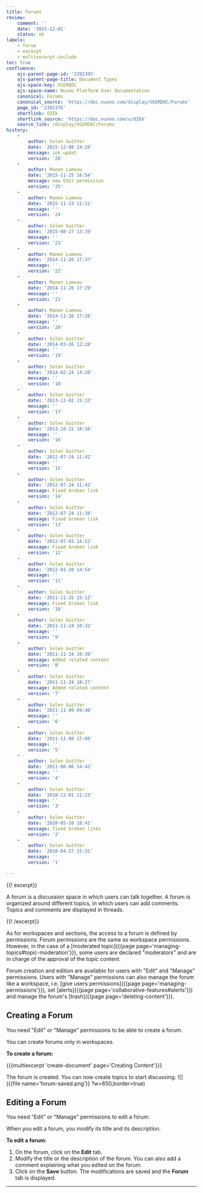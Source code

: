```yaml
---
title: Forums
review:
    comment: ''
    date: '2015-12-01'
    status: ok
labels:
    - forum
    - excerpt
    - multiexcerpt-include
toc: true
confluence:
    ajs-parent-page-id: '2392395'
    ajs-parent-page-title: Document Types
    ajs-space-key: USERDOC
    ajs-space-name: Nuxeo Platform User Documentation
    canonical: Forums
    canonical_source: 'https://doc.nuxeo.com/display/USERDOC/Forums'
    page_id: '2392376'
    shortlink: OIEk
    shortlink_source: 'https://doc.nuxeo.com/x/OIEk'
    source_link: /display/USERDOC/Forums
history:
    - 
        author: Solen Guitter
        date: '2015-12-08 14:28'
        message: ink updat
        version: '26'
    - 
        author: Manon Lumeau
        date: '2015-11-25 16:54'
        message: new Edit permission
        version: '25'
    - 
        author: Manon Lumeau
        date: '2015-11-23 11:11'
        message: ''
        version: '24'
    - 
        author: Solen Guitter
        date: '2015-08-27 13:39'
        message: ''
        version: '23'
    - 
        author: Manon Lumeau
        date: '2014-11-26 17:37'
        message: ''
        version: '22'
    - 
        author: Manon Lumeau
        date: '2014-11-26 17:29'
        message: ''
        version: '21'
    - 
        author: Manon Lumeau
        date: '2014-11-26 17:26'
        message: ''
        version: '20'
    - 
        author: Solen Guitter
        date: '2014-03-26 12:28'
        message: ''
        version: '19'
    - 
        author: Solen Guitter
        date: '2014-02-24 14:20'
        message: ''
        version: '18'
    - 
        author: Solen Guitter
        date: '2013-12-02 15:33'
        message: ''
        version: '17'
    - 
        author: Solen Guitter
        date: '2013-10-22 18:16'
        message: ''
        version: '16'
    - 
        author: Solen Guitter
        date: '2012-07-24 11:42'
        message: ''
        version: '15'
    - 
        author: Solen Guitter
        date: '2012-07-24 11:42'
        message: Fixed broken link
        version: '14'
    - 
        author: Solen Guitter
        date: '2012-07-24 11:38'
        message: Fixed broken link
        version: '13'
    - 
        author: Solen Guitter
        date: '2012-07-03 14:52'
        message: Fixed broken link
        version: '12'
    - 
        author: Solen Guitter
        date: '2012-01-20 14:54'
        message: ''
        version: '11'
    - 
        author: Solen Guitter
        date: '2011-11-25 15:12'
        message: Fixed broken link
        version: '10'
    - 
        author: Solen Guitter
        date: '2011-11-24 10:32'
        message: ''
        version: '9'
    - 
        author: Solen Guitter
        date: '2011-11-24 10:30'
        message: Added related content
        version: '8'
    - 
        author: Solen Guitter
        date: '2011-11-24 10:27'
        message: Added related content
        version: '7'
    - 
        author: Solen Guitter
        date: '2011-11-09 09:48'
        message: ''
        version: '6'
    - 
        author: Solen Guitter
        date: '2011-11-08 17:09'
        message: ''
        version: '5'
    - 
        author: Solen Guitter
        date: '2011-06-06 14:42'
        message: ''
        version: '4'
    - 
        author: Solen Guitter
        date: '2010-12-01 11:23'
        message: ''
        version: '3'
    - 
        author: Solen Guitter
        date: '2010-05-10 18:41'
        message: fixed broken links
        version: '2'
    - 
        author: Solen Guitter
        date: '2010-04-27 15:31'
        message: ''
        version: '1'

---
```

{{! excerpt}}

A forum is a discussion space in which users can talk together. A forum is organized around different topics, in which users can add comments. Topics and comments are displayed in threads.

{{! /excerpt}}

As for workspaces and sections, the access to a forum is defined by permissions. Forum permissions are the same as workspace permissions. However, in the case of a [moderated topic]({{page page='managing-topics#topic-moderation'}}), some users are declared "moderators" and are in charge of the approval of the topic content.

Forum creation and edition are available for users with "Edit" and "Manage" permissions.
Users with "Manage" permissions can also manage the forum like a workspace, i.e. [give users permissions]({{page page='managing-permissions'}}), set [alerts]({{page page='collaborative-features#alerts'}}) and manage the forum's [trash]({{page page='deleting-content'}}).

## Creating a Forum

You need "Edit" or "Manage" permissions to be able to create a forum.

You can create forums only in workspaces.

**To create a forum:**

{{{multiexcerpt 'create-document' page='Creating Content'}}}

The forum is created. You can now create topics to start discussing.
![]({{file name='forum-saved.png'}} ?w=650,border=true)

## Editing a Forum

You need "Edit" or "Manage" permissions to edit a forum.

When you edit a forum, you modify its title and its description.

**To edit a forum:**

1.  On the forum, click on the **Edit** tab.
2.  Modify the title or the description of the forum. You can also add a comment explaining what you edited on the forum.
3.  Click on the **Save** button.
    The modifications are saved and the **Forum** tab is displayed.

* * *

&nbsp;
